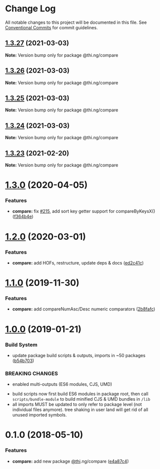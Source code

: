 # Change Log

All notable changes to this project will be documented in this file.
See [Conventional Commits](https://conventionalcommits.org) for commit guidelines.

## [1.3.27](https://github.com/thi-ng/umbrella/compare/@thi.ng/compare@1.3.26...@thi.ng/compare@1.3.27) (2021-03-03)

**Note:** Version bump only for package @thi.ng/compare





## [1.3.26](https://github.com/thi-ng/umbrella/compare/@thi.ng/compare@1.3.25...@thi.ng/compare@1.3.26) (2021-03-03)

**Note:** Version bump only for package @thi.ng/compare





## [1.3.25](https://github.com/thi-ng/umbrella/compare/@thi.ng/compare@1.3.24...@thi.ng/compare@1.3.25) (2021-03-03)

**Note:** Version bump only for package @thi.ng/compare





## [1.3.24](https://github.com/thi-ng/umbrella/compare/@thi.ng/compare@1.3.23...@thi.ng/compare@1.3.24) (2021-03-03)

**Note:** Version bump only for package @thi.ng/compare





## [1.3.23](https://github.com/thi-ng/umbrella/compare/@thi.ng/compare@1.3.22...@thi.ng/compare@1.3.23) (2021-02-20)

**Note:** Version bump only for package @thi.ng/compare





# [1.3.0](https://github.com/thi-ng/umbrella/compare/@thi.ng/compare@1.2.2...@thi.ng/compare@1.3.0) (2020-04-05)


### Features

* **compare:** fix [#215](https://github.com/thi-ng/umbrella/issues/215), add sort key getter support for compareByKeysX() ([f364b4e](https://github.com/thi-ng/umbrella/commit/f364b4e62dcd2ed13689a1ef97799cb53af3ef71))





# [1.2.0](https://github.com/thi-ng/umbrella/compare/@thi.ng/compare@1.1.4...@thi.ng/compare@1.2.0) (2020-03-01)


### Features

* **compare:** add HOFs, restructure, update deps & docs ([ed2c41c](https://github.com/thi-ng/umbrella/commit/ed2c41c120f6447b05022d74e510017a1f4a6257))





# [1.1.0](https://github.com/thi-ng/umbrella/compare/@thi.ng/compare@1.0.10...@thi.ng/compare@1.1.0) (2019-11-30)

### Features

* **compare:** add compareNumAsc/Desc numeric comparators ([2b8fafc](https://github.com/thi-ng/umbrella/commit/2b8fafc9eca040b649ade479203537bbd9ba54ef))

# [1.0.0](https://github.com/thi-ng/umbrella/compare/@thi.ng/compare@0.1.12...@thi.ng/compare@1.0.0) (2019-01-21)

### Build System

* update package build scripts & outputs, imports in ~50 packages ([b54b703](https://github.com/thi-ng/umbrella/commit/b54b703))

### BREAKING CHANGES

* enabled multi-outputs (ES6 modules, CJS, UMD)

- build scripts now first build ES6 modules in package root, then call
  `scripts/bundle-module` to build minified CJS & UMD bundles in `/lib`
- all imports MUST be updated to only refer to package level
  (not individual files anymore). tree shaking in user land will get rid of
  all unused imported symbols.

<a name="0.1.0"></a>
# 0.1.0 (2018-05-10)

### Features

* **compare:** add new package [@thi](https://github.com/thi).ng/compare ([e4a87c4](https://github.com/thi-ng/umbrella/commit/e4a87c4))

